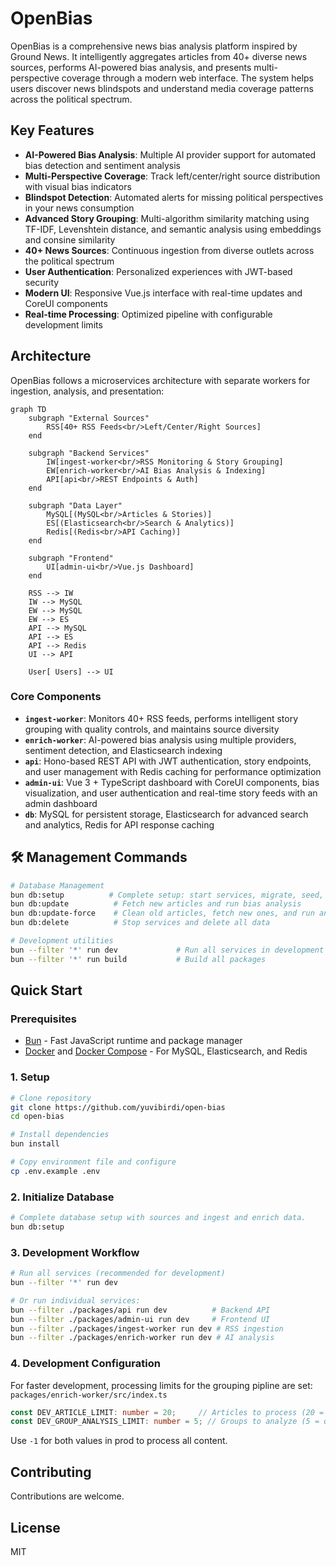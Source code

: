 # OpenBias
OpenBias is a comprehensive news bias analysis platform inspired by Ground News. It intelligently aggregates articles from 40+ diverse news sources, performs AI-powered bias analysis, and presents multi-perspective coverage through a modern web interface. The system helps users discover news blindspots and understand media coverage patterns across the political spectrum.

## Key Features
- **AI-Powered Bias Analysis**: Multiple AI provider support for automated bias detection and sentiment analysis
- **Multi-Perspective Coverage**: Track left/center/right source distribution with visual bias indicators
- **Blindspot Detection**: Automated alerts for missing political perspectives in your news consumption
- **Advanced Story Grouping**: Multi-algorithm similarity matching using TF-IDF, Levenshtein distance, and semantic analysis using embeddings and consine similarity
- **40+ News Sources**: Continuous ingestion from diverse outlets across the political spectrum
- **User Authentication**: Personalized experiences with JWT-based security
- **Modern UI**: Responsive Vue.js interface with real-time updates and CoreUI components
- **Real-time Processing**: Optimized pipeline with configurable development limits

## Architecture
OpenBias follows a microservices architecture with separate workers for ingestion, analysis, and presentation:
```mermaid
graph TD
    subgraph "External Sources"
        RSS[40+ RSS Feeds<br/>Left/Center/Right Sources]
    end

    subgraph "Backend Services"
        IW[ingest-worker<br/>RSS Monitoring & Story Grouping]
        EW[enrich-worker<br/>AI Bias Analysis & Indexing]
        API[api<br/>REST Endpoints & Auth]
    end

    subgraph "Data Layer"
        MySQL[(MySQL<br/>Articles & Stories)]
        ES[(Elasticsearch<br/>Search & Analytics)]
        Redis[(Redis<br/>API Caching)]
    end

    subgraph "Frontend"
        UI[admin-ui<br/>Vue.js Dashboard]
    end

    RSS --> IW
    IW --> MySQL
    EW --> MySQL
    EW --> ES
    API --> MySQL
    API --> ES
    API --> Redis
    UI --> API

    User[ Users] --> UI
```

### Core Components
- **`ingest-worker`**: Monitors 40+ RSS feeds, performs intelligent story grouping with quality controls, and maintains source diversity
- **`enrich-worker`**: AI-powered bias analysis using multiple providers, sentiment detection, and Elasticsearch indexing
- **`api`**: Hono-based REST API with JWT authentication, story endpoints, and user management with Redis caching for performance optimization
- **`admin-ui`**: Vue 3 + TypeScript dashboard with CoreUI components, bias visualization, and user authentication and real-time story feeds with an admin dashboard
- **`db`**: MySQL for persistent storage, Elasticsearch for advanced search and analytics, Redis for API response caching

## 🛠️ Management Commands
```bash
# Database Management
bun db:setup          # Complete setup: start services, migrate, seed, ingest, and analyze
bun db:update          # Fetch new articles and run bias analysis
bun db:update-force    # Clean old articles, fetch new ones, and run analysis
bun db:delete          # Stop services and delete all data

# Development utilities
bun --filter '*' run dev             # Run all services in development mode
bun --filter '*' run build           # Build all packages
```

## Quick Start

### Prerequisites
- [Bun](https://bun.sh/) - Fast JavaScript runtime and package manager
- [Docker](https://www.docker.com/) and [Docker Compose](https://docs.docker.com/compose/) - For MySQL, Elasticsearch, and Redis

### 1. Setup

```bash
# Clone repository
git clone https://github.com/yuvibirdi/open-bias
cd open-bias

# Install dependencies
bun install

# Copy environment file and configure
cp .env.example .env

```

### 2. Initialize Database

```bash
# Complete database setup with sources and ingest and enrich data.
bun db:setup
```

### 3. Development Workflow

```bash
# Run all services (recommended for development)
bun --filter '*' run dev

# Or run individual services:
bun --filter ./packages/api run dev          # Backend API
bun --filter ./packages/admin-ui run dev     # Frontend UI
bun --filter ./packages/ingest-worker run dev # RSS ingestion
bun --filter ./packages/enrich-worker run dev # AI analysis
```

### 4. Development Configuration

For faster development, processing limits for the grouping pipline are set:\
`packages/enrich-worker/src/index.ts`
```typescript
const DEV_ARTICLE_LIMIT: number = 20;     // Articles to process (20 = quick testing)
const DEV_GROUP_ANALYSIS_LIMIT: number = 5; // Groups to analyze (5 = quick testing)
```
 Use `-1` for both values in prod to process all content.

<!--
## Redis Caching System

OpenBias implements intelligent Redis caching to optimize API performance and reduce database load:

### Caching Strategy
- **Multi-layer Caching**: API responses, story searches, and analytics data are cached with configurable TTL
- **Smart Cache Keys**: Hierarchical key structure for efficient invalidation and pattern matching
- **Graceful Degradation**: System continues to operate normally when Redis is unavailable
- **Cache Hit Optimization**: Frequently accessed data like trending stories and search results are prioritized

### Cached Data Types
- **Story Feeds**: Trending stories, search results, and story details with 5-30 minute TTL
- **Analytics Data**: Bias distribution, coverage statistics, and overview metrics with 1-hour TTL  
- **Source Information**: News source metadata and bias classifications with long-term caching
- **Search Results**: Elasticsearch queries and article listings with medium-term TTL

### Cache Configuration
```typescript
// Cache TTL Settings
SHORT: 60s        // Frequently changing data
MEDIUM: 300s      // Moderately changing data  
LONG: 1800s       // Slowly changing data
VERY_LONG: 3600s  // Rarely changing data
```

### Performance Benefits
- **Response Time**: 80-95% faster API responses for cached data
- **Database Load**: Significant reduction in MySQL and Elasticsearch queries
- **Scalability**: Improved concurrent user handling and system throughput
- **Development**: Optional caching allows for easy debugging and testing

## AI-Powered Bias Analysis

OpenBias uses advanced algorithms to detect bias patterns and ensure comprehensive coverage:

### Story Grouping Algorithm
- **Multi-technique Similarity**: TF-IDF, Levenshtein distance, and semantic analysis
- **Quality Controls**: 0.7 combined similarity threshold with source diversity enforcement
- **Time-bound Grouping**: 24-hour window for article clustering
- **Size Limits**: Maximum 15 articles per group to prevent mega-groups

### Bias Detection Features
- **Multiple AI Providers**: OpenAI, Google Gemini, and Anthropic Claude support
- **Coverage Tracking**: Left/center/right source distribution monitoring
- **Blindspot Detection**: Automated alerts for missing perspectives
- **Sentiment Analysis**: Emotional tone and sensationalism scoring

## News Sources (40+ Outlets)

OpenBias monitors a carefully curated selection of news sources across the political spectrum:

### Source Distribution
- **Center/Neutral (16)**: Associated Press, Reuters, BBC, Wall Street Journal, USA Today, CBS, ABC, NBC, Financial Times, Bloomberg, Christian Science Monitor, Al Jazeera, Times (UK), Deutsche Welle, France 24
- **Left-leaning (14)**: New York Times, Washington Post, CNN, NPR, The Guardian, The Atlantic, New Yorker, Huffington Post, MSNBC, Vox, Mother Jones, The Nation, Slate, The Independent  
- **Right-leaning (13)**: Fox News, New York Post, Washington Examiner, The Federalist, National Review, The American Conservative, Breitbart, Washington Times, Daily Wire, Telegraph

### Quality Controls
- Automated bias classification with validation
- Feed availability monitoring and health checks
- Content quality filtering and duplicate detection
- Source diversity enforcement in story grouping

## Current Status & Roadmap

### Completed Features
- Multi-source story aggregation with quality controls
- AI-powered bias analysis and sentiment detection  
- Real-time coverage tracking and blindspot detection
- User authentication with JWT security
- Modern responsive Vue.js interface
- Advanced search and filtering capabilities
- Optimized pipeline with configurable development limits

### Future Enhancements
- Real-time WebSocket updates for live story feeds
- Enhanced ML models beyond OpenAI for bias detection
- Social features: user comments and discussions
- Email notifications for critical blindspots
- Mobile app development
- Advanced analytics dashboard
- International news source expansion

-->
## Contributing

Contributions are welcome.

## License

MIT 

